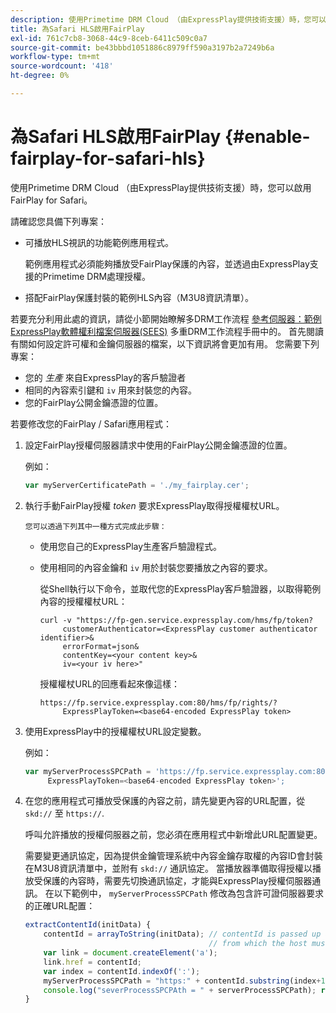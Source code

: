 ```yaml
---
description: 使用Primetime DRM Cloud （由ExpressPlay提供技術支援）時，您可以啟用FairPlay for Safari。
title: 為Safari HLS啟用FairPlay
exl-id: 761c7cb8-3068-44c9-8ceb-6411c509c0a7
source-git-commit: be43bbbd1051886c8979ff590a3197b2a7249b6a
workflow-type: tm+mt
source-wordcount: '418'
ht-degree: 0%

---
```


# 為Safari HLS啟用FairPlay {#enable-fairplay-for-safari-hls}

使用Primetime DRM Cloud （由ExpressPlay提供技術支援）時，您可以啟用FairPlay for Safari。

請確認您具備下列專案：

* 可播放HLS視訊的功能範例應用程式。

   範例應用程式必須能夠播放受FairPlay保護的內容，並透過由ExpressPlay支援的Primetime DRM處理授權。
* 搭配FairPlay保護封裝的範例HLS內容（M3U8資訊清單）。

若要充分利用此處的資訊，請從小節開始瞭解多DRM工作流程 [參考伺服器：範例ExpressPlay軟體權利檔案伺服器(SEES)](https://helpx.adobe.com/content/dam/help/en/primetime/drm/drm_multi_drm_workflows.pdf) 多重DRM工作流程手冊中的。 首先閱讀有關如何設定許可權和金鑰伺服器的檔案，以下資訊將會更加有用。
您需要下列專案：

* 您的 *生產* 來自ExpressPlay的客戶驗證者
* 相同的內容索引鍵和 `iv` 用來封裝您的內容。
* 您的FairPlay公開金鑰憑證的位置。

若要修改您的FairPlay / Safari應用程式：

1. 設定FairPlay授權伺服器請求中使用的FairPlay公開金鑰憑證的位置。

   例如：

   ```js
   var myServerCertificatePath = './my_fairplay.cer';
   ```

1. 執行手動FairPlay授權 *token* 要求ExpressPlay取得授權權杖URL。

       您可以透過下列其中一種方式完成此步驟：
   
   * 使用您自己的ExpressPlay生產客戶驗證程式。
   * 使用相同的內容金鑰和 `iv` 用於封裝您要播放之內容的要求。

      從Shell執行以下命令，並取代您的ExpressPlay客戶驗證器，以取得範例內容的授權權杖URL：

      ```
      curl -v "https://fp-gen.service.expressplay.com/hms/fp/token? 
           customerAuthenticator=<ExpressPlay customer authenticator identifier>& 
           errorFormat=json& 
           contentKey=<your content key>& 
           iv=<your iv here>"
      ```

      授權權杖URL的回應看起來像這樣：

      ```
      https://fp.service.expressplay.com:80/hms/fp/rights/? 
           ExpressPlayToken=<base64-encoded ExpressPlay token>
      ```

1. 使用ExpressPlay中的授權權杖URL設定變數。

   例如：

   ```js
   var myServerProcessSPCPath = 'https://fp.service.expressplay.com:80/hms/fp/rights/? 
        ExpressPlayToken=<base64-encoded ExpressPlay token>';
   ```

1. 在您的應用程式可播放受保護的內容之前，請先變更內容的URL配置，從 `skd://` 至 `https://`.

   呼叫允許播放的授權伺服器之前，您必須在應用程式中新增此URL配置變更。

   需要變更通訊協定，因為提供金鑰管理系統中內容金鑰存取權的內容ID會封裝在M3U8資訊清單中，並附有 `skd://` 通訊協定。 當播放器準備取得授權以播放受保護的內容時，需要先切換通訊協定，才能與ExpressPlay授權伺服器通訊。 在以下範例中， `myServerProcessSPCPath` 修改為包含許可證伺服器要求的正確URL配置：

   ```js
   extractContentId(initData) {  
       contentId = arrayToString(initData); // contentId is passed up as a URI,  
                                            // from which the host must be extracted:  
       var link = document.createElement('a');  
       link.href = contentId;  
       var index = contentId.indexOf(':');  
       myServerProcessSPCPath = "https:" + contentId.substring(index+1);  
       console.log("severProcessSPCPAth = " + serverProcessSPCPath); return link.hostname;  
   }
   ```
